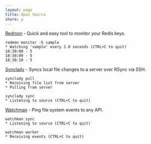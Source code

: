 ```yaml
---
layout: page
title: Open Source
share: y
---
```


[Redmon](https://github.com/swaathi/redmon) - Quick and easy tool to monitor your Redis keys.

```
redmon monitor -k sample
* Watching 'sample' every 1.0 seconds (CTRL+C to quit)
18:30:08 - 5
18:30:09 - 5
18:30:10 - 5
```

[Synclady](https://github.com/skcript/synclady) - Syncs local file changes to a server over RSync via SSH.


```
synclady pull
* Receiving file list from server
* Pulling from server

synclady sync
* Listening to source (CTRL+C to quit)
```

[Watchman](https://github.com/skcript/watchman) - Ping file system events to any API.

```
watchman sync
* Listening to source (CTRL+C to quit)

watchman worker
* Receiving events (CTRL+C to quit)
```
